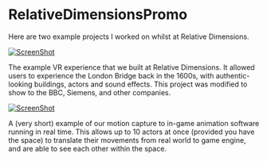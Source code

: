 # RelativeDimensionsPromo

Here are two example projects I worked on whilst at Relative Dimensions.


[![ScreenShot](http://img.youtube.com/vi/nPIKfQ5RQgI/0.jpg)](https://youtu.be/nPIKfQ5RQgI)

The example VR experience that we built at Relative Dimensions. It allowed users to experience the London Bridge back in the 1600s, with authentic-looking buildings, actors and sound effects. This project was modified to show to the BBC, Siemens, and other companies.

[![ScreenShot](http://img.youtube.com/vi/KZlXSHUV_FI/0.jpg)](https://youtu.be/KZlXSHUV_FI)

A (very short) example of our motion capture to in-game animation software running in real time. This allows up to 10 actors at once (provided you have the space) to translate their movements from real world to game engine, and are able to see each other within the space.

